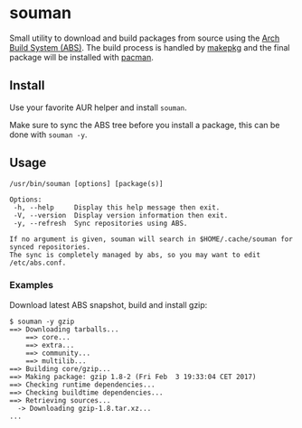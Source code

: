 # souman

Small utility to download and build packages from source using the [Arch Build System (ABS)](https://wiki.archlinux.org/index.php/Arch_Build_System). The build process is handled by [makepkg](https://wiki.archlinux.org/index.php/makepkg) and the final package will be installed with [pacman](https://wiki.archlinux.org/index.php/pacman).


## Install
Use your favorite AUR helper and install `souman`.

Make sure to sync the ABS tree before you install a package, this can be done with `souman -y`.

## Usage
```
/usr/bin/souman [options] [package(s)]

Options:
 -h, --help     Display this help message then exit.
 -V, --version  Display version information then exit.
 -y, --refresh  Sync repositories using ABS.

If no argument is given, souman will search in $HOME/.cache/souman for synced repositories.
The sync is completely managed by abs, so you may want to edit /etc/abs.conf.
```

### Examples

Download latest ABS snapshot, build and install gzip:
```
$ souman -y gzip
==> Downloading tarballs...
    ==> core...
    ==> extra...
    ==> community...
    ==> multilib...
==> Building core/gzip...
==> Making package: gzip 1.8-2 (Fri Feb  3 19:33:04 CET 2017)
==> Checking runtime dependencies...
==> Checking buildtime dependencies...
==> Retrieving sources...
  -> Downloading gzip-1.8.tar.xz...
...
```
